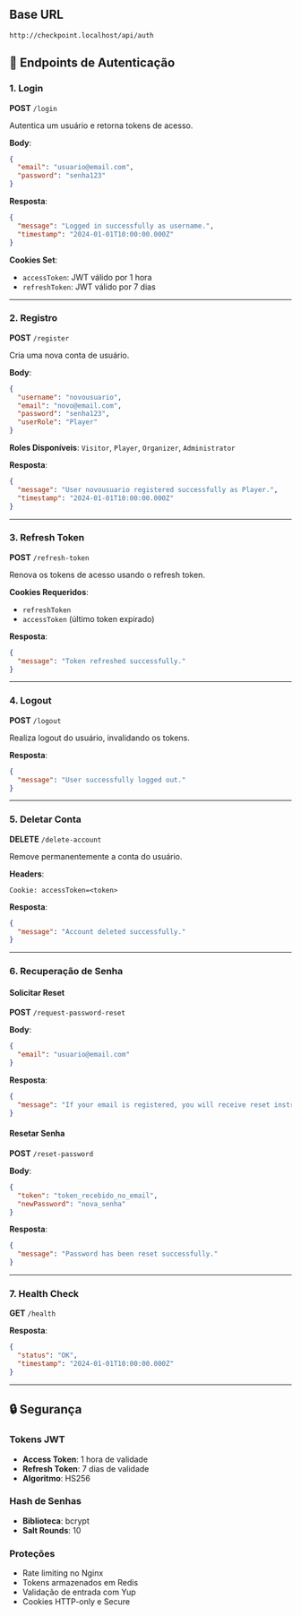 ## Base URL
```
http://checkpoint.localhost/api/auth
```

## 🔐 Endpoints de Autenticação

### 1. Login
**POST** `/login`

Autentica um usuário e retorna tokens de acesso.

**Body**:
```json
{
  "email": "usuario@email.com",
  "password": "senha123"
}
```

**Resposta**:
```json
{
  "message": "Logged in successfully as username.",
  "timestamp": "2024-01-01T10:00:00.000Z"
}
```

**Cookies Set**:
- `accessToken`: JWT válido por 1 hora
- `refreshToken`: JWT válido por 7 dias

---

### 2. Registro
**POST** `/register`

Cria uma nova conta de usuário.

**Body**:
```json
{
  "username": "novousuario",
  "email": "novo@email.com",
  "password": "senha123",
  "userRole": "Player"
}
```

**Roles Disponíveis**: `Visitor`, `Player`, `Organizer`, `Administrator`

**Resposta**:
```json
{
  "message": "User novousuario registered successfully as Player.",
  "timestamp": "2024-01-01T10:00:00.000Z"
}
```

---

### 3. Refresh Token
**POST** `/refresh-token`

Renova os tokens de acesso usando o refresh token.

**Cookies Requeridos**:
- `refreshToken`
- `accessToken` (último token expirado)

**Resposta**:
```json
{
  "message": "Token refreshed successfully."
}
```

---

### 4. Logout
**POST** `/logout`

Realiza logout do usuário, invalidando os tokens.

**Resposta**:
```json
{
  "message": "User successfully logged out."
}
```

---

### 5. Deletar Conta
**DELETE** `/delete-account`

Remove permanentemente a conta do usuário.

**Headers**:
```
Cookie: accessToken=<token>
```

**Resposta**:
```json
{
  "message": "Account deleted successfully."
}
```

---

### 6. Recuperação de Senha

#### Solicitar Reset
**POST** `/request-password-reset`

**Body**:
```json
{
  "email": "usuario@email.com"
}
```

**Resposta**:
```json
{
  "message": "If your email is registered, you will receive reset instructions."
}
```

#### Resetar Senha
**POST** `/reset-password`

**Body**:
```json
{
  "token": "token_recebido_no_email",
  "newPassword": "nova_senha"
}
```

**Resposta**:
```json
{
  "message": "Password has been reset successfully."
}
```

---

### 7. Health Check
**GET** `/health`

**Resposta**:
```json
{
  "status": "OK",
  "timestamp": "2024-01-01T10:00:00.000Z"
}
```

---

## 🔒 Segurança

### Tokens JWT
- **Access Token**: 1 hora de validade
- **Refresh Token**: 7 dias de validade
- **Algoritmo**: HS256

### Hash de Senhas
- **Biblioteca**: bcrypt
- **Salt Rounds**: 10

### Proteções
- Rate limiting no Nginx
- Tokens armazenados em Redis
- Validação de entrada com Yup
- Cookies HTTP-only e Secure
